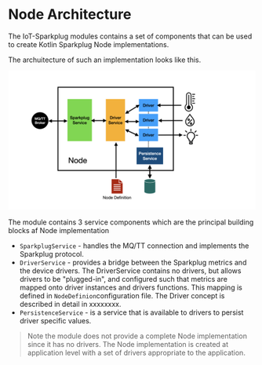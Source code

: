 # Node Architecture



The IoT-Sparkplug modules contains a set of components that can be used to create Kotlin Sparkplug Node implementations.

The archuitecture of such an implementation looks like this.

![](images/node-architecture.png)

The module contains 3 service components which are the principal building blocks af Node implementation

- `SparkplugService` - handles the MQ/TT connection and implements the Sparkplug protocol. 
- `DriverService` - provides a bridge between the Sparkplug metrics and the device drivers. The DriverService contains no drivers, but allows drivers to be "plugged-in", and configured such that metrics are mapped onto driver instances and drivers functions. This mapping is defined in `NodeDefinion`configuration file. The Driver concept is described in detail in xxxxxxxx.
- `PersistenceService` - is a service that is available to drivers to persist driver specific values.

> Note the module does not provide a complete Node implementation since it has no drivers. The Node implementation is created at application level with a set of drivers appropriate to the application.